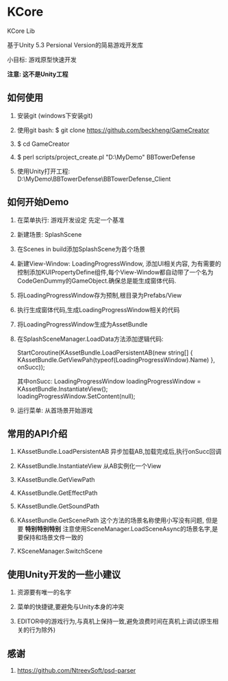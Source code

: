 # KCore
KCore Lib

基于Unity 5.3 Persional Version的简易游戏开发库

小目标: 游戏原型快速开发

**注意: 这不是Unity工程**

## 如何使用

1. 安装git (windows下安装git)

2. 使用git bash: $ git clone https://github.com/beckheng/GameCreator

3. $ cd GameCreator

4. $ perl scripts/project_create.pl "D:\MyDemo" BBTowerDefense

5. 使用Unity打开工程: D:\MyDemo\BBTowerDefense\BBTowerDefense_Client

## 如何开始Demo

1. 在菜单执行: 游戏开发设定 先定一个基准

2. 新建场景: SplashScene

3. 在Scenes in build添加SplashScene为首个场景

4. 新建View-Window: LoadingProgressWindow, 添加UI相关内容, 为有需要的控制添加KUIPropertyDefine组件,每个View-Window都自动带了一个名为CodeGenDummy的GameObject.确保总是能生成窗体代码.

5. 将LoadingProgressWindow存为预制,根目录为Prefabs/View

6. 执行生成窗体代码,生成LoadingProgressWindow相关的代码

7. 将LoadingProgressWindow生成为AssetBundle

8. 在SplashSceneManager.LoadData方法添加逻辑代码: 

	StartCoroutine(KAssetBundle.LoadPersistentAB(new string[] { KAssetBundle.GetViewPah(typeof(LoadingProgressWindow).Name) }, onSucc));
	
	其中onSucc: 
		LoadingProgressWindow loadingProgressWindow = KAssetBundle.InstantiateView<LoadingProgressWindow>();
		loadingProgressWindow.SetContent(null);

9. 运行菜单: 从首场景开始游戏

## 常用的API介绍

1. KAssetBundle.LoadPersistentAB 异步加载AB,加载完成后,执行onSucc回调

2. KAssetBundle.InstantiateView 从AB实例化一个View

3. KAssetBundle.GetViewPath

4. KAssetBundle.GetEffectPath

5. KAssetBundle.GetSoundPath

6. KAssetBundle.GetScenePath 这个方法的场景名称使用小写没有问题, 但是要 **特别特别特别** 注意使用SceneManager.LoadSceneAsync的场景名字,是要保持和场景文件一致的

7. KSceneManager.SwitchScene

## 使用Unity开发的一些小建议

1. 资源要有唯一的名字

2. 菜单的快捷键,要避免与Unity本身的冲突

3. EDITOR中的游戏行为,与真机上保持一致,避免浪费时间在真机上调试(原生相关的行为除外)

## 感谢

1. https://github.com/NtreevSoft/psd-parser
